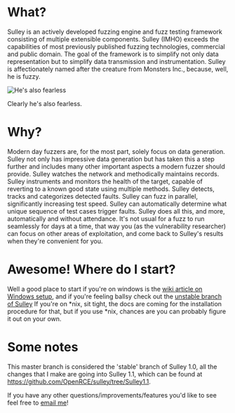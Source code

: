 # What?
Sulley is an actively developed fuzzing engine and fuzz testing framework consisting of multiple extensible components.
Sulley (IMHO) exceeds the capabilities of most previously published fuzzing technologies, commercial and public domain.
The goal of the framework is to simplify not only data representation but to simplify data transmission and 
instrumentation. Sulley is affectionately named after the creature from Monsters Inc., because, well, he is fuzzy.

![He's also fearless](http://i.imgur.com/AHuBu.jpg)

Clearly he's also fearless. 

# Why?
Modern day fuzzers are, for the most part, solely focus on data generation. Sulley not only has impressive data
generation but has taken this a step further and includes many other important aspects a modern fuzzer should provide.
Sulley watches the network and methodically maintains records. Sulley instruments and monitors the health of the target,
capable of reverting to a known good state using multiple methods. Sulley detects, tracks and categorizes detected
faults. Sulley can fuzz in parallel, significantly increasing test speed. Sulley can automatically determine what unique
sequence of test cases trigger faults. Sulley does all this, and more, automatically and without attendance. It's not
usual for a fuzz to run seamlessly for days at a time, that way you (as the vulnerability researcher) can focus on
other areas of exploitation, and come back to Sulley's results when they're convenient for you.

# Awesome! Where do I start?
Well a good place to start if you're on windows is the [wiki article on Windows setup](https://github.com/OpenRCE/sulley/wiki/Windows-Installation), and if you're feeling ballsy check out the [unstable branch of Sulley](https://github.com/OpenRCE/sulley/tree/Sulley1.1) If you're on *nix, sit tight, the docs are coming for the installation procedure for
that, but if you use *nix, chances are you can probably figure it out on your own.

# Some notes
This master branch is considered the 'stable' branch of Sulley 1.0, all the changes that I make are going into Sulley 
1.1, which can be found at https://github.com/OpenRCE/sulley/tree/Sulley1.1. 

If you have any other questions/improvements/features you'd like to see feel free to [email me](https://github.com/Fitblip)!

